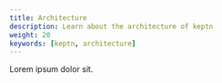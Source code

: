 ```yaml
---
title: Architecture
description: Learn about the architecture of keptn
weight: 20
keywords: [keptn, architecture]
---
```


Lorem ipsum dolor sit.
